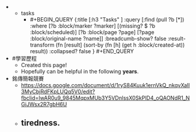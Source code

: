 -
	- tasks
		- #+BEGIN_QUERY
		  {:title [:h3 "Tasks" ]
		  :query [:find (pull ?b [*])
		  :where
		    [?b :block/marker ?marker]
		    [(missing? $ ?b :block/scheduled)]
		    [?b :block/page ?page]
		    [?page :block/original-name ?name]]
		  :breadcumb-show? false
		  :result-transform (fn [result]
		  (sort-by (fn [h]
		  (get h :block/created-at)) result))
		  :collapsed? false
		  }
		  #+END_QUERY
- #學習歷程
	- Created this page!
	- Hopefully can be helpful in the following **years**.
- 銘傳簡報競賽
	- https://docs.google.com/document/d/1ryS84Kuuk1ernVkQ_nkqvXaII3MyCbjRdFKpLUQq5V0/edit?fbclid=IwAR0u9_9845MqpxMUb3Y5VDnlssX0SkPlD4_oQAONdR1_NGiJWsx2R7gbH6U
	- tiredness.
		-